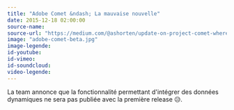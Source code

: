 ```yaml
---
title: "Adobe Comet &ndash; La mauvaise nouvelle"
date: 2015-12-18 02:00:00
source-name:
source-url: "https://medium.com/@ashorten/update-on-project-comet-where-we-are-and-what-s-to-come-889aa3ea08d2#.lmzjznuvu"
image: "adobe-comet-beta.jpg"
image-legende:
id-youtube:
id-vimeo:
id-soundcloud:
video-legende:
---
```

La team annonce que la fonctionnalité permettant d'intégrer des données dynamiques ne sera pas publiée avec la première release 😥.
